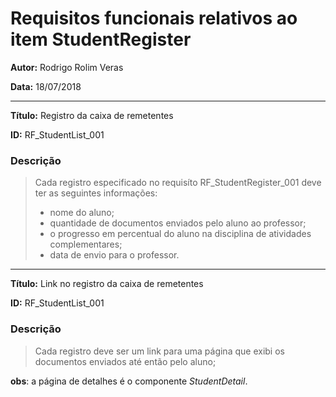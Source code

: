 Requisitos funcionais relativos ao item StudentRegister
=========================================

**Autor:**  Rodrigo Rolim Veras

**Data:**   18/07/2018

----

**Título:** Registro da caixa de remetentes

**ID:**     RF_StudentList_001

### Descrição
> Cada registro especificado no requisíto RF_StudentRegister_001 deve ter as seguintes informações:
 > * nome do aluno;
 > * quantidade de documentos enviados pelo aluno ao professor;
 > * o progresso em percentual do aluno na disciplina de atividades complementares;
 > * data de envio para o professor. 

----

**Título:** Link no registro da caixa de remetentes

**ID:**     RF_StudentList_001

### Descrição
 > Cada registro deve ser um link para uma página que exibi os documentos enviados até então pelo aluno;

**obs**: a página de detalhes é o componente *StudentDetail*. 